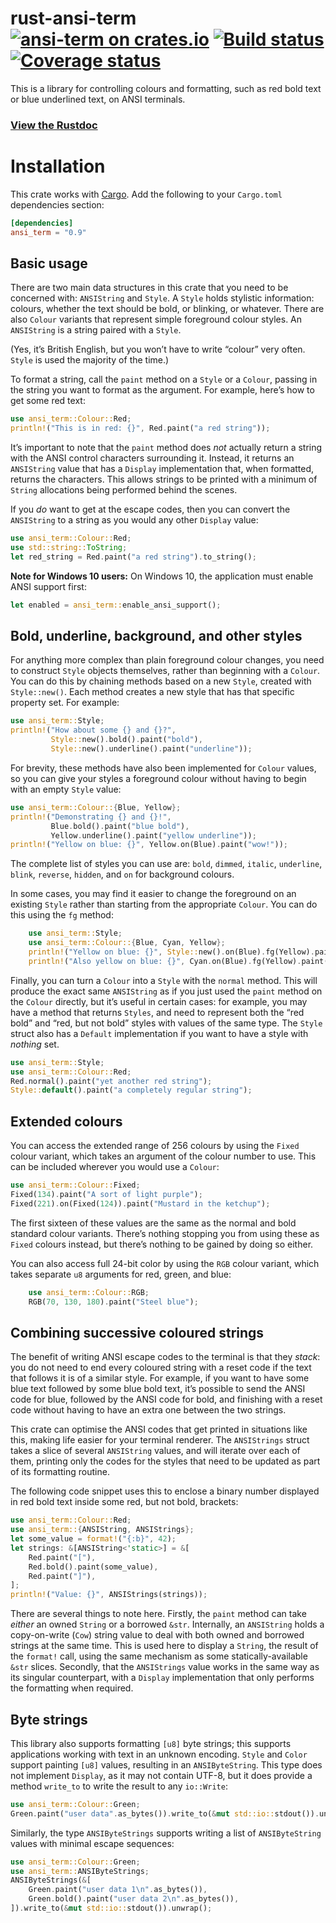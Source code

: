 # rust-ansi-term [![ansi-term on crates.io](http://meritbadge.herokuapp.com/ansi-term)](https://crates.io/crates/ansi_term) [![Build status](https://travis-ci.org/ogham/rust-ansi-term.svg?branch=master)](https://travis-ci.org/ogham/rust-ansi-term) [![Coverage status](https://coveralls.io/repos/ogham/rust-ansi-term/badge.svg?branch=master&service=github)](https://coveralls.io/github/ogham/rust-ansi-term?branch=master)

This is a library for controlling colours and formatting, such as red bold text or blue underlined text, on ANSI terminals.

### [View the Rustdoc](https://docs.rs/ansi_term/0.9.0/ansi_term/)


# Installation

This crate works with [Cargo](http://crates.io). Add the following to your `Cargo.toml` dependencies section:

```toml
[dependencies]
ansi_term = "0.9"
```


## Basic usage

There are two main data structures in this crate that you need to be concerned with: `ANSIString` and `Style`.
A `Style` holds stylistic information: colours, whether the text should be bold, or blinking, or whatever.
There are also `Colour` variants that represent simple foreground colour styles.
An `ANSIString` is a string paired with a `Style`.

(Yes, it’s British English, but you won’t have to write “colour” very often. `Style` is used the majority of the time.)

To format a string, call the `paint` method on a `Style` or a `Colour`, passing in the string you want to format as the argument.
For example, here’s how to get some red text:

```rust
use ansi_term::Colour::Red;
println!("This is in red: {}", Red.paint("a red string"));
```

It’s important to note that the `paint` method does *not* actually return a string with the ANSI control characters surrounding it.
Instead, it returns an `ANSIString` value that has a `Display` implementation that, when formatted, returns the characters.
This allows strings to be printed with a minimum of `String` allocations being performed behind the scenes.

If you *do* want to get at the escape codes, then you can convert the `ANSIString` to a string as you would any other `Display` value:

```rust
use ansi_term::Colour::Red;
use std::string::ToString;
let red_string = Red.paint("a red string").to_string();
```

**Note for Windows 10 users:** On Windows 10, the application must enable ANSI support first:

```rust
let enabled = ansi_term::enable_ansi_support();
```

## Bold, underline, background, and other styles

For anything more complex than plain foreground colour changes, you need to construct `Style` objects themselves, rather than beginning with a `Colour`.
You can do this by chaining methods based on a new `Style`, created with `Style::new()`.
Each method creates a new style that has that specific property set.
For example:

```rust
use ansi_term::Style;
println!("How about some {} and {}?",
         Style::new().bold().paint("bold"),
         Style::new().underline().paint("underline"));
```

For brevity, these methods have also been implemented for `Colour` values, so you can give your styles a foreground colour without having to begin with an empty `Style` value:

```rust
use ansi_term::Colour::{Blue, Yellow};
println!("Demonstrating {} and {}!",
         Blue.bold().paint("blue bold"),
         Yellow.underline().paint("yellow underline"));
println!("Yellow on blue: {}", Yellow.on(Blue).paint("wow!"));
```

The complete list of styles you can use are:
`bold`, `dimmed`, `italic`, `underline`, `blink`, `reverse`, `hidden`, and `on` for background colours.

In some cases, you may find it easier to change the foreground on an existing `Style` rather than starting from the appropriate `Colour`.
You can do this using the `fg` method:

```rust
    use ansi_term::Style;
    use ansi_term::Colour::{Blue, Cyan, Yellow};
    println!("Yellow on blue: {}", Style::new().on(Blue).fg(Yellow).paint("yow!"));
    println!("Also yellow on blue: {}", Cyan.on(Blue).fg(Yellow).paint("zow!"));
```

Finally, you can turn a `Colour` into a `Style` with the `normal` method.
This will produce the exact same `ANSIString` as if you just used the `paint` method on the `Colour` directly, but it’s useful in certain cases: for example, you may have a method that returns `Styles`, and need to represent both the “red bold” and “red, but not bold” styles with values of the same type. The `Style` struct also has a `Default` implementation if you want to have a style with *nothing* set.

```rust
use ansi_term::Style;
use ansi_term::Colour::Red;
Red.normal().paint("yet another red string");
Style::default().paint("a completely regular string");
```


## Extended colours

You can access the extended range of 256 colours by using the `Fixed` colour variant, which takes an argument of the colour number to use.
This can be included wherever you would use a `Colour`:

```rust
use ansi_term::Colour::Fixed;
Fixed(134).paint("A sort of light purple");
Fixed(221).on(Fixed(124)).paint("Mustard in the ketchup");
```

The first sixteen of these values are the same as the normal and bold standard colour variants.
There’s nothing stopping you from using these as `Fixed` colours instead, but there’s nothing to be gained by doing so either.

You can also access full 24-bit color by using the `RGB` colour variant, which takes separate `u8` arguments for red, green, and blue:

```rust
    use ansi_term::Colour::RGB;
    RGB(70, 130, 180).paint("Steel blue");
```

## Combining successive coloured strings

The benefit of writing ANSI escape codes to the terminal is that they *stack*: you do not need to end every coloured string with a reset code if the text that follows it is of a similar style.
For example, if you want to have some blue text followed by some blue bold text, it’s possible to send the ANSI code for blue, followed by the ANSI code for bold, and finishing with a reset code without having to have an extra one between the two strings.

This crate can optimise the ANSI codes that get printed in situations like this, making life easier for your terminal renderer.
The `ANSIStrings` struct takes a slice of several `ANSIString` values, and will iterate over each of them, printing only the codes for the styles that need to be updated as part of its formatting routine.

The following code snippet uses this to enclose a binary number displayed in red bold text inside some red, but not bold, brackets:

```rust
use ansi_term::Colour::Red;
use ansi_term::{ANSIString, ANSIStrings};
let some_value = format!("{:b}", 42);
let strings: &[ANSIString<'static>] = &[
    Red.paint("["),
    Red.bold().paint(some_value),
    Red.paint("]"),
];
println!("Value: {}", ANSIStrings(strings));
```

There are several things to note here.
Firstly, the `paint` method can take *either* an owned `String` or a borrowed `&str`.
Internally, an `ANSIString` holds a copy-on-write (`Cow`) string value to deal with both owned and borrowed strings at the same time.
This is used here to display a `String`, the result of the `format!` call, using the same mechanism as some statically-available `&str` slices.
Secondly, that the `ANSIStrings` value works in the same way as its singular counterpart, with a `Display` implementation that only performs the formatting when required.

## Byte strings

This library also supports formatting `[u8]` byte strings; this supports
applications working with text in an unknown encoding.  `Style` and
`Color` support painting `[u8]` values, resulting in an `ANSIByteString`.
This type does not implement `Display`, as it may not contain UTF-8, but
it does provide a method `write_to` to write the result to any
`io::Write`:

```rust
use ansi_term::Colour::Green;
Green.paint("user data".as_bytes()).write_to(&mut std::io::stdout()).unwrap();
```

Similarly, the type `ANSIByteStrings` supports writing a list of
`ANSIByteString` values with minimal escape sequences:

```rust
use ansi_term::Colour::Green;
use ansi_term::ANSIByteStrings;
ANSIByteStrings(&[
    Green.paint("user data 1\n".as_bytes()),
    Green.bold().paint("user data 2\n".as_bytes()),
]).write_to(&mut std::io::stdout()).unwrap();
```
